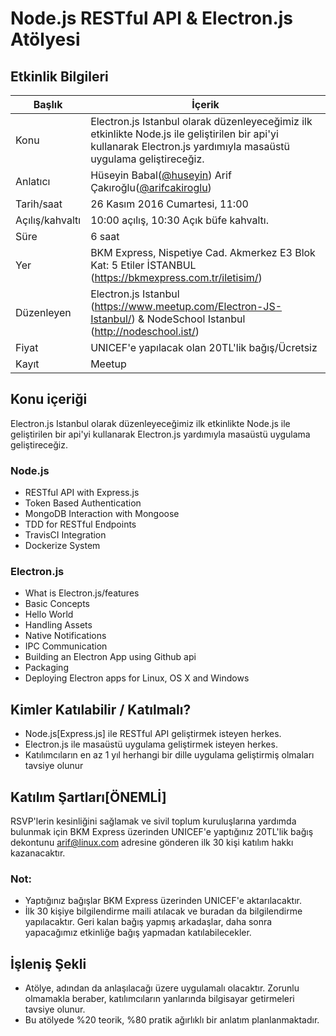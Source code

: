 # Node.js RESTful API & Electron.js Atölyesi

## Etkinlik Bilgileri

Başlık | İçerik
--- | ---
Konu | Electron.js Istanbul olarak düzenleyeceğimiz ilk etkinlikte Node.js ile geliştirilen bir api'yi kullanarak Electron.js yardımıyla masaüstü uygulama geliştireceğiz.
Anlatıcı |	Hüseyin Babal([@huseyin](https://github.com/huseyinbabal)) Arif Çakıroğlu([@arifcakiroglu](https://github.com/arifcakiroglu))
Tarih/saat	| 26 Kasım 2016 Cumartesi, 11:00
Açılış/kahvaltı | 10:00 açılış, 10:30 Açık büfe kahvaltı.
Süre	|	6 saat
Yer	|	BKM Express, Nispetiye Cad. Akmerkez E3 Blok Kat: 5 Etiler İSTANBUL (https://bkmexpress.com.tr/iletisim/)
Düzenleyen	| Electron.js Istanbul (https://www.meetup.com/Electron-JS-Istanbul/) & NodeSchool Istanbul (http://nodeschool.ist/)
Fiyat | UNICEF'e yapılacak olan 20TL'lik bağış/Ücretsiz
Kayıt | Meetup


## Konu içeriği
Electron.js Istanbul olarak düzenleyeceğimiz ilk etkinlikte Node.js ile geliştirilen bir api'yi kullanarak Electron.js yardımıyla masaüstü uygulama geliştireceğiz.

### Node.js

* RESTful API with Express.js
* Token Based Authentication
* MongoDB Interaction with Mongoose
* TDD for RESTful Endpoints
* TravisCI Integration
* Dockerize System


### Electron.js 

* What is Electron.js/features
* Basic Concepts
* Hello World
* Handling Assets
* Native Notifications
* IPC Communication
* Building an Electron App using Github api
* Packaging
* Deploying Electron apps for Linux, OS X and Windows
 
## Kimler Katılabilir / Katılmalı?
* Node.js[Express.js] ile  RESTful API geliştirmek isteyen herkes.
* Electron.js ile masaüstü uygulama geliştirmek isteyen herkes.
* Katılımcıların en az 1 yıl herhangi bir dille uygulama geliştirmiş olmaları tavsiye olunur

## Katılım Şartları[ÖNEMLİ]

RSVP'lerin kesinliğini sağlamak ve sivil toplum kuruluşlarına yardımda bulunmak için BKM Express üzerinden UNICEF'e yaptığınız 20TL'lik bağış dekontunu arif@linux.com adresine gönderen ilk 30 kişi katılım hakkı kazanacaktır. 

### Not: 
* Yaptığınız bağışlar BKM Express üzerinden UNICEF'e aktarılacaktır.
* İlk 30 kişiye bilgilendirme maili atılacak ve buradan da bilgilendirme yapılacaktır. Geri kalan bağış yapmış arkadaşlar, daha sonra yapacağımız etkinliğe bağış yapmadan katılabilecekler.


## İşleniş Şekli
* Atölye, adından da anlaşılacağı üzere uygulamalı olacaktır. Zorunlu olmamakla beraber, katılımcıların yanlarında bilgisayar getirmeleri tavsiye olunur.
* Bu atölyede %20 teorik, %80 pratik ağırlıklı bir anlatım planlanmaktadır.

